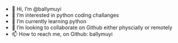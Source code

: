 - 👋 Hi, I’m @ballymuyi
- 👀 I’m interested in python coding challanges
- 🌱 I’m currently learning python
- 💞️ I’m looking to collaborate on Github either physcially or remotely 
- 📫 How to reach me, on Github: ballymuyi

<!---
ballymuyi/ballymuyi is a ✨ special ✨ repository because its `README.md` (this file) appears on your GitHub profile.
You can click the Preview link to take a look at your changes.
--->
